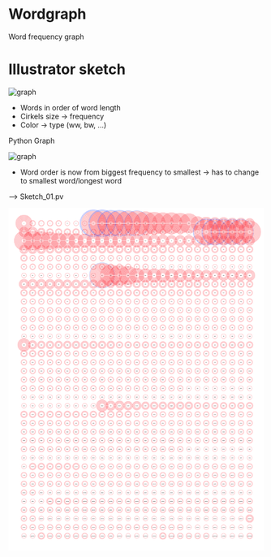 # Wordgraph
Word frequency graph

# Illustrator sketch

![graph](images/grafiekwaregrootte.png)

- Words in order of word length
- Cirkels size -> frequency
- Color -> type (ww, bw, ...)

Python Graph

![graph](images/Sketch_01.jpg)

- Word order is now from biggest frequency to smallest -> has to change to smallest word/longest word

--> Sketch_01.pv

![graph](images/Sketch_01.png)
